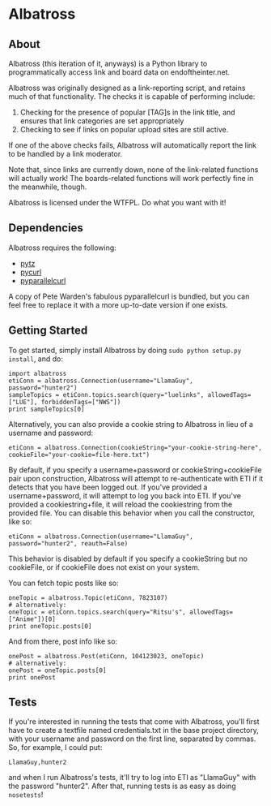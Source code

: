 Albatross
=========

About
-----

Albatross (this iteration of it, anyways) is a Python library to programmatically access link and board data on endoftheinter.net. 

Albatross was originally designed as a link-reporting script, and retains much of that functionality. The checks it is capable of performing include:

1. Checking for the presence of popular [TAG]s in the link title, and ensures that link categories are set appropriately
2. Checking to see if links on popular upload sites are still active.

If one of the above checks fails, Albatross will automatically report the link to be handled by a link moderator. 

Note that, since links are currently down, none of the link-related functions will actually work! The boards-related functions will work perfectly fine in the meanwhile, though.

Albatross is licensed under the WTFPL. Do what you want with it!

Dependencies
------------

Albatross requires the following:

* [pytz](http://pytz.sourceforge.net)
* [pycurl](http://pycurl.sourceforge.net)
* [pyparallelcurl](https://github.com/petewarden/pyparallelcurl)

A copy of Pete Warden's fabulous pyparallelcurl is bundled, but you can feel free to replace it with a more up-to-date version if one exists.

Getting Started
---------------

To get started, simply install Albatross by doing `sudo python setup.py install`, and do:

    import albatross
    etiConn = albatross.Connection(username="LlamaGuy", password="hunter2")
    sampleTopics = etiConn.topics.search(query="luelinks", allowedTags=["LUE"], forbiddenTags=["NWS"])
    print sampleTopics[0]

Alternatively, you can also provide a cookie string to Albatross in lieu of a username and password:

    etiConn = albatross.Connection(cookieString="your-cookie-string-here", cookieFile="your-cookie=file-here.txt")

By default, if you specify a username+password or cookieString+cookieFile pair upon construction, Albatross will attempt to re-authenticate with ETI if it detects that you have been logged out. If you've provided a username+password, it will attempt to log you back into ETI. If you've provided a cookiestring+file, it will reload the cookiestring from the provided file. You can disable this behavior when you call the constructor, like so:

    etiConn = albatross.Connection(username="LlamaGuy", password="hunter2", reauth=False)

This behavior is disabled by default if you specify a cookieString but no cookieFile, or if cookieFile does not exist on your system.

You can fetch topic posts like so:
    
    oneTopic = albatross.Topic(etiConn, 7823107)
    # alternatively:
    oneTopic = etiConn.topics.search(query="Ritsu's", allowedTags=["Anime"])[0]
    print oneTopic.posts[0]

And from there, post info like so:
    
    onePost = albatross.Post(etiConn, 104123023, oneTopic)
    # alternatively:
    onePost = oneTopic.posts[0]
    print onePost

Tests
-----

If you're interested in running the tests that come with Albatross, you'll first have to create a textfile named credentials.txt in the base project directory, with your username and password on the first line, separated by commas. So, for example, I could put:

`LlamaGuy,hunter2`

and when I run Albatross's tests, it'll try to log into ETI as "LlamaGuy" with the password "hunter2". After that, running tests is as easy as doing `nosetests`!